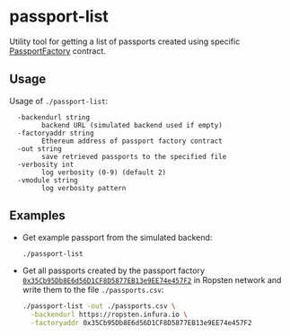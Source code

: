# passport-list

Utility tool for getting a list of passports created using specific [PassportFactory](../../contracts/code/PassportFactory.sol) contract.

## Usage

Usage of `./passport-list`:
```
  -backendurl string
    	backend URL (simulated backend used if empty)
  -factoryaddr string
    	Ethereum address of passport factory contract
  -out string
    	save retrieved passports to the specified file
  -verbosity int
    	log verbosity (0-9) (default 2)
  -vmodule string
    	log verbosity pattern
```

## Examples

* Get example passport from the simulated backend:
  ```bash
  ./passport-list
  ```

* Get all passports created by the passport factory [`0x35Cb95Db8E6d56D1CF8D5877EB13e9EE74e457F2`](https://ropsten.etherscan.io/address/0x35Cb95Db8E6d56D1CF8D5877EB13e9EE74e457F2#code) in Ropsten network
  and write them to the file `./passports.csv`:
  ```bash
  ./passport-list -out ./passports.csv \
    -backendurl https://ropsten.infura.io \
    -factoryaddr 0x35Cb95Db8E6d56D1CF8D5877EB13e9EE74e457F2
  ```
